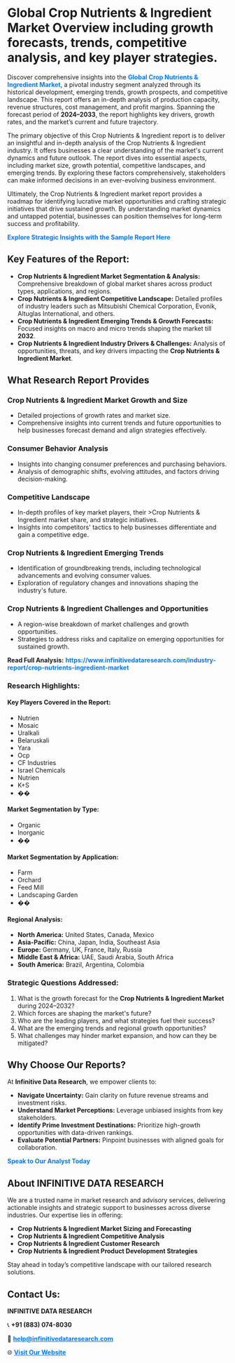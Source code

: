 <h1>Global Crop Nutrients & Ingredient Market Overview including growth forecasts, trends, competitive analysis, and key player strategies.</h1>
<p>
Discover comprehensive insights into the 
<a href="https://www.infinitivedataresearch.com/industry-report/crop-nutrients-ingredient-market" rel="dofollow" style="color: #007BFF; text-decoration: none;"><strong>Global Crop Nutrients & Ingredient Market</strong></a>, a pivotal industry segment analyzed through its historical development, emerging trends, growth prospects, and competitive landscape. This report offers an in-depth analysis of production capacity, revenue structures, cost management, and profit margins. Spanning the forecast period of <strong>2024–2033</strong>, the report highlights key drivers, growth rates, and the market’s current and future trajectory.
</p>
<p>
The primary objective of this Crop Nutrients & Ingredient report is to deliver an insightful and in-depth analysis of the Crop Nutrients & Ingredient industry. It offers businesses a clear understanding of the market's current dynamics and future outlook. The report dives into essential aspects, including market size, growth potential, competitive landscapes, and emerging trends. By exploring these factors comprehensively, stakeholders can make informed decisions in an ever-evolving business environment.
</p>
<p>
Ultimately, the Crop Nutrients & Ingredient market report provides a roadmap for identifying lucrative market opportunities and crafting strategic initiatives that drive sustained growth. By understanding market dynamics and untapped potential, businesses can position themselves for long-term success and profitability.
</p>
<p>
<a href="https://www.infinitivedataresearch.com/request-sample/reportId=108177" style="color: #007BFF; text-decoration: none;"><strong>Explore Strategic Insights with the Sample Report Here</strong></a>
</p>

<h2>Key Features of the Report:</h2>
<ul>
<li><strong>Crop Nutrients & Ingredient Market Segmentation & Analysis:</strong> Comprehensive breakdown of global market shares across product types, applications, and regions.</li>
<li><strong>Crop Nutrients & Ingredient Competitive Landscape:</strong> Detailed profiles of industry leaders such as Mitsubishi Chemical Corporation, Evonik, Altuglas International, and others.</li>
<li><strong>Crop Nutrients & Ingredient Emerging Trends & Growth Forecasts:</strong> Focused insights on macro and micro trends shaping the market till <strong>2032</strong>.</li>
<li><strong>Crop Nutrients & Ingredient Industry Drivers & Challenges:</strong> Analysis of opportunities, threats, and key drivers impacting the <strong>Crop Nutrients & Ingredient Market</strong>.</li>
</ul>

<h2>What Research Report Provides</h2>
<h3>Crop Nutrients & Ingredient Market Growth and Size</h3>
<ul>
<li>Detailed projections of growth rates and market size.</li>
<li>Comprehensive insights into current trends and future opportunities to help businesses forecast demand and align strategies effectively.</li>
</ul>

<h3>Consumer Behavior Analysis</h3>
<ul>
<li>Insights into changing consumer preferences and purchasing behaviors.</li>
<li>Analysis of demographic shifts, evolving attitudes, and factors driving decision-making.</li>
</ul>

<h3>Competitive Landscape</h3>
<ul>
<li>In-depth profiles of key market players, their >Crop Nutrients & Ingredient market share, and strategic initiatives.</li>
<li>Insights into competitors' tactics to help businesses differentiate and gain a competitive edge.</li>
</ul>

<h3>Crop Nutrients & Ingredient Emerging Trends</h3>
<ul>
<li>Identification of groundbreaking trends, including technological advancements and evolving consumer values.</li>
<li>Exploration of regulatory changes and innovations shaping the industry's future.</li>
</ul>

<h3>Crop Nutrients & Ingredient Challenges and Opportunities</h3>
<ul>
<li>A region-wise breakdown of market challenges and growth opportunities.</li>
<li>Strategies to address risks and capitalize on emerging opportunities for sustained growth.</li>
</ul>
<p><strong>Read Full Analysis:</strong> <a href="https://www.infinitivedataresearch.com/industry-report/crop-nutrients-ingredient-market" rel="dofollow" style="color: #007BFF; text-decoration: none;"><strong>https://www.infinitivedataresearch.com/industry-report/crop-nutrients-ingredient-market</strong></a></p>
<h3>Research Highlights:</h3>
<h4>Key Players Covered in the Report:</h4>
<ul><li>Nutrien</li><li>Mosaic</li><li>Uralkali</li><li>Belaruskali</li><li>Yara</li><li>Ocp</li><li>CF Industries</li><li>Israel Chemicals</li><li>Nutrien</li><li>K+S</li><li>��</li></ul>
<h4>Market Segmentation by Type:</h4>
<ul><li>Organic</li><li>Inorganic</li><li>��</li></ul>
<h4>Market Segmentation by Application:</h4>
<ul><li>Farm</li><li>Orchard</li><li>Feed Mill</li><li>Landscaping Garden</li><li>��</li></ul>

<h4>Regional Analysis:</h4>
<ul>
<li><strong>North America:</strong> United States, Canada, Mexico</li>
<li><strong>Asia-Pacific:</strong> China, Japan, India, Southeast Asia</li>
<li><strong>Europe:</strong> Germany, UK, France, Italy, Russia</li>
<li><strong>Middle East & Africa:</strong> UAE, Saudi Arabia, South Africa</li>
<li><strong>South America:</strong> Brazil, Argentina, Colombia</li>
</ul>

<h3>Strategic Questions Addressed:</h3>
<ol>
<li>What is the growth forecast for the <strong>Crop Nutrients & Ingredient Market</strong> during 2024–2032?</li>
<li>Which forces are shaping the market's future?</li>
<li>Who are the leading players, and what strategies fuel their success?</li>
<li>What are the emerging trends and regional growth opportunities?</li>
<li>What challenges may hinder market expansion, and how can they be mitigated?</li>
</ol>

<h2>Why Choose Our Reports?</h2>
<p>At <strong>Infinitive Data Research</strong>, we empower clients to:</p>
<ul>
<li><strong>Navigate Uncertainty:</strong> Gain clarity on future revenue streams and investment risks.</li>
<li><strong>Understand Market Perceptions:</strong> Leverage unbiased insights from key stakeholders.</li>
<li><strong>Identify Prime Investment Destinations:</strong> Prioritize high-growth opportunities with data-driven rankings.</li>
<li><strong>Evaluate Potential Partners:</strong> Pinpoint businesses with aligned goals for collaboration.</li>
</ul>
<p><a href="https://www.infinitivedataresearch.com/industry-report/crop-nutrients-ingredient-market" rel="dofollow" style="color: #007BFF; text-decoration: none;"><strong>Speak to Our Analyst Today</strong></a></p>

<h2>About INFINITIVE DATA RESEARCH</h2>
<p>We are a trusted name in market research and advisory services, delivering actionable insights and strategic support to businesses across diverse industries. Our expertise lies in offering:</p>
<ul>
<li><strong>Crop Nutrients & Ingredient Market Sizing and Forecasting</strong></li>
<li><strong>Crop Nutrients & Ingredient Competitive Analysis</strong></li>
<li><strong>Crop Nutrients & Ingredient Customer Research</strong></li>
<li><strong>Crop Nutrients & Ingredient Product Development Strategies</strong></li>
</ul>
<p>Stay ahead in today’s competitive landscape with our tailored research solutions.</p>

<h2>Contact Us:</h2>
<p><strong>INFINITIVE DATA RESEARCH</strong></p>
<p>📞 <strong>+91 (883) 074-8030</strong></p>
<p>📧 <strong><a href="mailto:help@infinitivedataresearch.com" style="color: #007BFF;">help@infinitivedataresearch.com</a></strong></p>
<p>🌐 <strong><a href="https://www.infinitivedataresearch.com" rel="dofollow" style="color: #007BFF;">Visit Our Website</a></strong></p>